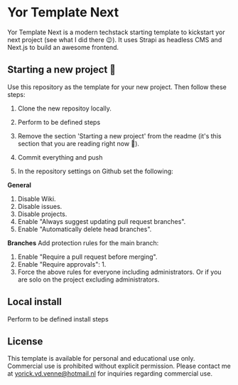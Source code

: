 # Yor Template Next
Yor Template Next is a modern techstack starting template to kickstart yor next project (see what I did there 😉). It uses Strapi as headless CMS and Next.js to build an awesome frontend.

## Starting a new project 🚀
Use this repository as the template for your new project.
Then follow these steps:
1. Clone the new repositoy locally.

2. Perform to be defined steps

3. Remove the section 'Starting a new project' from the readme (it's this section that you are reading right now 🤯).

4. Commit everything and push

5. In the repository settings on Github set the following:
   
**General**
1. Disable Wiki.
2. Disable issues.
3. Disable projects.
4. Enable "Always suggest updating pull request branches".
5. Enable "Automatically delete head branches".

**Branches**
Add protection rules for the main branch:
1. Enable "Require a pull request before merging".
2. Enable "Require approvals": 1.
3. Force the above rules for everyone including administrators. Or if you are solo on the project excluding administrators.

## Local install
Perform to be defined install steps

## License
This template is available for personal and educational use only. Commercial use is prohibited without
explicit permission. Please contact me at yorick.vd.venne@hotmail.nl for inquiries regarding commercial use.

